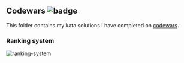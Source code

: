 ## Codewars ![badge](https://www.codewars.com/users/08pixels/badges/small)  

This folder contains my kata solutions I have completed on [codewars](https://docs.codewars.com/).  

### Ranking system
![ranking-system](https://i.imgur.com/gfrwQ6J.png)
